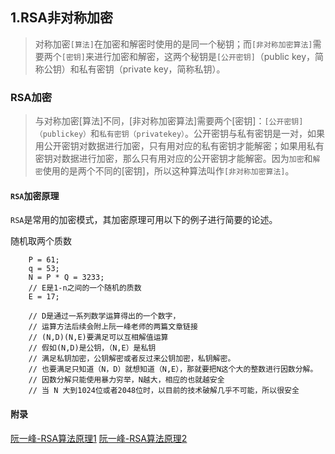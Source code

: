 
## 1.RSA非对称加密

> 对称加密`[算法]`在加密和解密时使用的是同一个秘钥；而`[非对称加密算法]`需要两个`[密钥]`来进行加密和解密，这两个秘钥是`[公开密钥]`（public key，简称公钥）和私有密钥（private key，简称私钥）。

### RSA加密
> 与对称加密[算法]不同，[非对称加密算法]需要两个[密钥]：`[公开密钥]（publickey）`和`私有密钥（privatekey）`。公开密钥与私有密钥是一对，如果用公开密钥对数据进行加密，只有用对应的私有密钥才能解密；如果用私有密钥对数据进行加密，那么只有用对应的公开密钥才能解密。因为`加密`和`解密`使用的是两个不同的[密钥]，所以这种算法叫作`[非对称加密算法]`。

#### `RSA`加密原理
`RSA`是常用的加密模式，其加密原理可用以下的例子进行简要的论述。

随机取两个质数

```objc
    P = 61;
    q = 53;
    N = P * Q = 3233;
    // E是1-n之间的一个随机的质数
    E = 17;
    
    // D是通过一系列数学运算得出的一个数字，
    // 运算方法后续会附上阮一峰老师的两篇文章链接
    // (N,D)(N,E)要满足可以互相解值运算
    // 假如(N,D)是公钥，（N,E）是私钥
    // 满足私钥加密，公钥解密或者反过来公钥加密，私钥解密。
    // 也要满足只知道（N，D）就想知道（N,E），那就要把N这个大的整数进行因数分解。
    // 因数分解只能使用暴力穷举，N越大，相应的也就越安全
    // 当 N 大到1024位或者2048位时，以目前的技术破解几乎不可能，所以很安全

```



#### 附录

[阮一峰-RSA算法原理1](http://www.ruanyifeng.com/blog/2013/06/rsa_algorithm_part_one.html)
[阮一峰-RSA算法原理2](http://www.ruanyifeng.com/blog/2013/07/rsa_algorithm_part_two.html)


